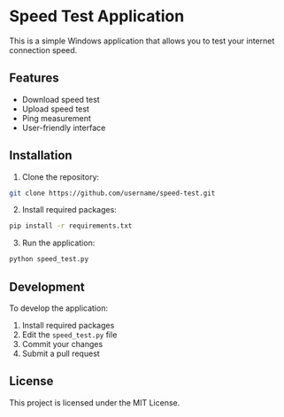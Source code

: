 # Speed Test Application

This is a simple Windows application that allows you to test your internet connection speed.

## Features

- Download speed test
- Upload speed test
- Ping measurement
- User-friendly interface

## Installation

1. Clone the repository:
```bash
git clone https://github.com/username/speed-test.git
```

2. Install required packages:
```bash
pip install -r requirements.txt
```

3. Run the application:
```bash
python speed_test.py
```

## Development

To develop the application:

1. Install required packages
2. Edit the `speed_test.py` file
3. Commit your changes
4. Submit a pull request

## License

This project is licensed under the MIT License. 